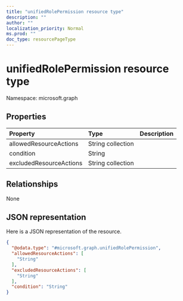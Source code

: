 ```yaml
---
title: "unifiedRolePermission resource type"
description: ""
author: ""
localization_priority: Normal
ms.prod: ""
doc_type: resourcePageType
---
```


# unifiedRolePermission resource type


Namespace: microsoft.graph



## Properties
|Property|Type|Description|
|:---|:---|:---|
|allowedResourceActions|String collection||
|condition|String||
|excludedResourceActions|String collection||

## Relationships
None

## JSON representation
Here is a JSON representation of the resource.
<!-- {
  "blockType": "resource",
  "@odata.type": "microsoft.graph.unifiedRolePermission"
}
-->
``` json
{
  "@odata.type": "#microsoft.graph.unifiedRolePermission",
  "allowedResourceActions": [
    "String"
  ],
  "excludedResourceActions": [
    "String"
  ],
  "condition": "String"
}
```

